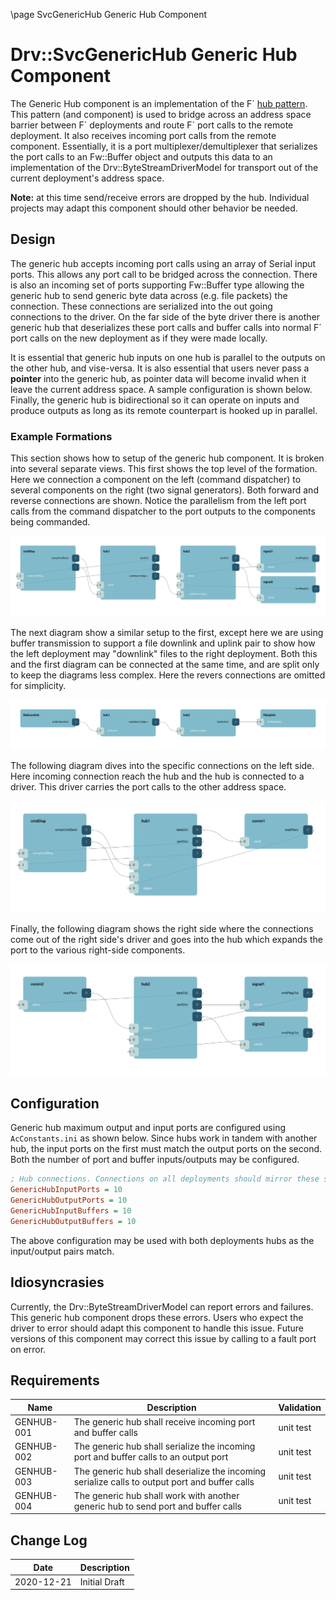 \page SvcGenericHub Generic Hub Component
# Drv::SvcGenericHub Generic Hub Component

The Generic Hub component is an implementation of the F´ [hub pattern](https://nasa.github.io/fprime/UsersGuide/best/hub-pattern.html).
This pattern (and component) is used to bridge across an address space barrier between F´ deployments and route F´ port
calls to the remote deployment. It also receives incoming port calls from the remote component. Essentially, it is a
port multiplexer/demultiplexer that serializes the port calls to an Fw::Buffer object and outputs this data to an 
implementation of the Drv::ByteStreamDriverModel for transport out of the current deployment's address space.

**Note:** at this time send/receive errors are dropped by the hub.  Individual projects may adapt this component should
other behavior be needed.

## Design

The generic hub accepts incoming port calls using an array of Serial input ports. This allows any port call to be
bridged across the connection. There is also an incoming set of ports supporting Fw::Buffer type allowing the generic
hub to send generic byte data across (e.g. file packets) the connection.  These connections are serialized into the out
going connections to the driver.  On the far side of the byte driver there is another generic hub that deserializes
these port calls and buffer calls into normal F´ port calls on the new deployment as if they were made locally.

It is essential that generic hub inputs on one hub is parallel to the outputs on the other hub, and vise-versa. It is
also essential that users never pass a **pointer** into the generic hub, as pointer data will become invalid when it
leave the current address space. A sample configuration is shown below. Finally, the generic hub is bidirectional so it
can operate on inputs and produce outputs as long as its remote counterpart is hooked up in parallel.

### Example Formations

This section shows how to setup of the generic hub component. It is broken into several separate views. This first shows
the top level of the formation. Here we connection a component on the left (command dispatcher) to several components on
the right (two signal generators). Both forward and reverse connections are shown. Notice the parallelism from the left
port calls from the command dispatcher to the port outputs to the components being commanded.

![Top Level Generic Hub](./img/gh-top.png)

The next diagram show a similar setup to the first, except here we are using buffer transmission to support a file
downlink and uplink pair to show how the left deployment may "downlink" files to the right deployment. Both this and the
first diagram can be connected at the same time, and are split only to keep the diagrams less complex. Here the revers
connections are omitted for simplicity.

![Top Level Generic Hub](./img/gh-top-buff.png)

The following diagram dives into the specific connections on the left side. Here incoming connection reach the hub and
the hub is connected to a driver. This driver carries the port calls to the other address space.

![Top Level Generic Hub](./img/gh-left.png)

Finally, the following diagram shows the right side where the connections come out of the right side's driver and goes
into the hub which expands the port to the various right-side components.

![Top Level Generic Hub](./img/gh-right.png)

## Configuration

Generic hub maximum output and input ports are configured using `AcConstants.ini` as shown below. Since hubs work in
tandem with another hub, the input ports on the first must match the output ports on the second. Both the number of port
and buffer inputs/outputs may be configured.

```ini
; Hub connections. Connections on all deployments should mirror these settings.
GenericHubInputPorts = 10
GenericHubOutputPorts = 10
GenericHubInputBuffers = 10
GenericHubOutputBuffers = 10
```

The above configuration may be used with both deployments hubs as the input/output pairs match.

## Idiosyncrasies 

Currently, the Drv::ByteStreamDriverModel can report errors and failures. This generic hub component drops these errors.
Users who expect the driver to error should adapt this component to handle this issue. Future versions of this component
may correct this issue by calling to a fault port on error.

## Requirements

| Name | Description | Validation |
|---|---|---|
| GENHUB-001 | The generic hub shall receive incoming port and buffer calls | unit test |
| GENHUB-002 | The generic hub shall serialize the incoming port and buffer calls to an output port | unit test |
| GENHUB-003 | The generic hub shall deserialize the incoming serialize calls to output port and buffer calls | unit test |
| GENHUB-004 | The generic hub shall work with another generic hub to send port and buffer calls | unit test |

## Change Log

| Date | Description |
|---|---|
| 2020-12-21 | Initial Draft |